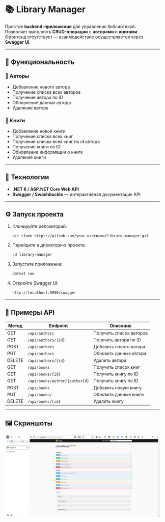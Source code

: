 # 📚 Library Manager

Простое **backend-приложение** для управления библиотекой.  
Позволяет выполнять **CRUD-операции** с **авторами** и **книгами**.  
Фронтенд отсутствует — взаимодействие осуществляется через **Swagger UI**.

---

## 🚀 Функциональность

### 🔸 Авторы

- Добавление нового автора
- Получение списка всех авторов
- Получение автора по ID
- Обновление данных автора
- Удаление автора

### 🔸 Книги

- Добавление новой книги
- Получение списка всех книг
- Получение списка всех книг по id автора
- Получение книги по ID
- Обновление информации о книге
- Удаление книги

---

## 🧩 Технологии

- **.NET 8 / ASP.NET Core Web API**
- **Swagger / Swashbuckle** — интерактивная документация API

---

## ⚙️ Запуск проекта

1. Клонируйте репозиторий:

   ```bash
   git clone https://github.com/your-username/library-manager.git
   ```

2. Перейдите в директорию проекта:

   ```bash
   cd library-manager
   ```

3. Запустите приложение:

   ```bash
   dotnet run
   ```

4. Откройте Swagger UI:
   ```bash
   http://localhost:5000/swagger
   ```

---

## 📘 Примеры API

| Метод  | Endpoint                       | Описание                |
| ------ | ------------------------------ | ----------------------- |
| GET    | `/api/authors`                 | Получить список авторов |
| GET    | `/api/authors/{id}`            | Получить автора по ID   |
| POST   | `/api/authors`                 | Добавить нового автора  |
| PUT    | `/api/authors`                 | Обновить данные автора  |
| DELETE | `/api/authors/{id}`            | Удалить автора          |
| GET    | `/api/books`                   | Получить список книг    |
| GET    | `/api/books/{id}`              | Получить книгу по ID    |
| GET    | `/api/books/author/{authorId}` | Получить книгу по ID    |
| POST   | `/api/books`                   | Добавить новую книгу    |
| PUT    | `/api/books/`                  | Обновить данные книги   |
| DELETE | `/api/books/{id}`              | Удалить книгу           |

---

## 🖼 Скриншоты

![Swagger Screenshot](screenshots/swaga.png)
